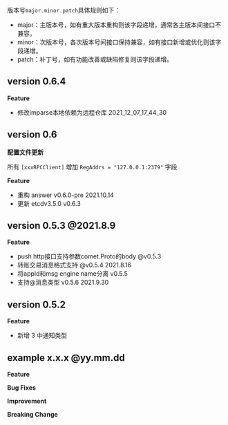 版本号`major.minor.patch`具体规则如下：
- major：主版本号，如有重大版本重构则该字段递增，通常各主版本间接口不兼容。
- minor：次版本号，各次版本号间接口保持兼容，如有接口新增或优化则该字段递增。
- patch：补丁号，如有功能改善或缺陷修复则该字段递增。

## version 0.6.4

**Feature**
- 修改imparse本地依赖为远程仓库 2021_12_07_17_44_30

## version 0.6

**配置文件更新**

所有 `[xxxRPCClient]` 增加 `RegAddrs = "127.0.0.1:2379"` 字段

**Feature**
- 重构 answer v0.6.0-pre 2021.10.14
- 更新 etcdv3.5.0 v0.6.3


## version 0.5.3 @2021.8.9

**Feature**
- push http接口支持参数comet.Proto的body @v0.5.3
- 转账交易消息格式支持 @v0.5.4 2021.8.16
- 将appId和msg engine name分离 v0.5.5
- 支持@消息类型 v0.5.6 2021.9.30

## version 0.5.2

**Feature**
- 新增 3 中通知类型


## example x.x.x @yy.mm.dd

**Feature**

**Bug Fixes**

**Improvement**

**Breaking Change**
